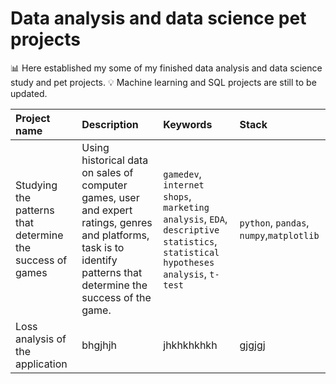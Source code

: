# Data analysis and data science pet projects

📊 Here established my some of my finished data analysis and data science study and pet projects.
💡 Machine learning and SQL projects are still to be updated.


| Project name          | Description                     | Keywords                    |Stack                       |
| :---------------------|:--------------------------------|:----------------------------|:--------------------------|
| Studying the patterns that determine the success of games | Using historical data on sales of computer games, user and expert ratings, genres and platforms, task is to identify patterns that determine the success of the game.| `gamedev`, `internet shops`, `marketing analysis`, `EDA`, `descriptive statistics`, `statistical hypotheses analysis`, `t-test`| `python`, `pandas`, `numpy`,`matplotlib`|
| Loss analysis of the application |bhgjhjh|jhkhkhkhkh|gjgjgj|
